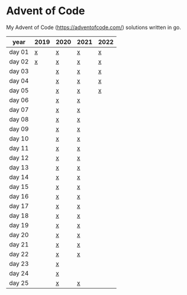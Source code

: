 # Advent of Code

My Advent of Code (<https://adventofcode.com/>) solutions written in go.  

| year   | 2019                     | 2020                     | 2021                     | 2022                     |
|--------|--------------------------|--------------------------|--------------------------|--------------------------|
| day 01 | [x](2019/day01/day01.go) | [x](2020/day01/day1.go)  | [x](2021/day01/day01.go) | [x](2022/day01/day01.go) |
| day 02 | [x](2019/day02/day02.go) | [x](2020/day02/day2.go)  | [x](2021/day02/day02.go) | [x](2022/day02/day02.go) |
| day 03 |                          | [x](2020/day03/day3.go)  | [x](2021/day03/day03.go) | [x](2022/day03/day03.go) |
| day 04 |                          | [x](2020/day04/day4.go)  | [x](2021/day04/day04.go) | [x](2022/day04/day04.go) |
| day 05 |                          | [x](2020/day05/day5.go)  | [x](2021/day05/day05.go) | [x](2022/day05/day05.go) |
| day 06 |                          | [x](2020/day06/day6.go)  | [x](2021/day06/day06.go) |                          |
| day 07 |                          | [x](2020/day07/day7.go)  | [x](2021/day07/day07.go) |                          |
| day 08 |                          | [x](2020/day08/day8.go)  | [x](2021/day08/day08.go) |                          |
| day 09 |                          | [x](2020/day09/day9.go)  | [x](2021/day09/day09.go) |                          |
| day 10 |                          | [x](2020/day10/day10.go) | [x](2021/day10/day10.go) |                          |
| day 11 |                          | [x](2020/day11/day11.go) | [x](2021/day11/day11.go) |                          |
| day 12 |                          | [x](2020/day12/day12.go) | [x](2021/day12/day12.go) |                          |
| day 13 |                          | [x](2020/day13/day13.go) | [x](2021/day13/day13.go) |                          |
| day 14 |                          | [x](2020/day14/day14.go) | [x](2021/day14/day14.go) |                          |
| day 15 |                          | [x](2020/day15/day15.go) | [x](2021/day15/day15.go) |                          |
| day 16 |                          | [x](2020/day16/day16.go) | [x](2021/day16/day16.go) |                          |
| day 17 |                          | [x](2020/day17/day17.go) | [x](2021/day17/day17.go) |                          |
| day 18 |                          | [x](2020/day18/day18.go) | [x](2021/day18/day18.go) |                          |
| day 19 |                          | [x](2020/day19/day19.go) | [x](2021/day19/day19.go) |                          |
| day 20 |                          | [x](2020/day20/day20.go) | [x](2021/day20/day20.go) |                          |
| day 21 |                          | [x](2020/day21/day21.go) | [x](2021/day21/day21.go) |                          |
| day 22 |                          | [x](2020/day22/day22.go) | [x](2021/day22/day22.go) |                          |
| day 23 |                          | [x](2020/day23/day23.go) |                          |                          |
| day 24 |                          | [x](2020/day24/day24.go) |                          |                          |
| day 25 |                          | [x](2020/day25/day25.go) | [x](2021/day25/day25.go) |                          |
